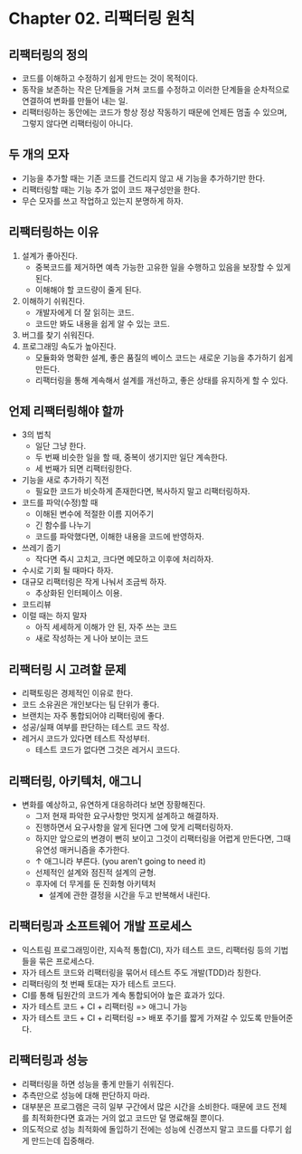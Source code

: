 # Chapter 02. 리팩터링 원칙

## 리팩터링의 정의
- 코드를 이해하고 수정하기 쉽게 만드는 것이 목적이다.
- 동작을 보존하는 작은 단계들을 거쳐 코드를 수정하고 이러한 단계들을 순차적으로 연결하여 변화를 만들어 내는 일.
- 리팩터링하는 동안에는 코드가 항상 정상 작동하기 때문에 언제든 멈출 수 있으며, 그렇지 않다면 리팩터링이 아니다.


## 두 개의 모자
- 기능을 추가할 때는 기존 코드를 건드리지 않고 새 기능을 추가하기만 한다.
- 리팩터링할 때는 기능 추가 없이 코드 재구성만을 한다.
- 무슨 모자를 쓰고 작업하고 있는지 분명하게 하자.

##  리팩터링하는 이유
1. 설계가 좋아진다.
    - 중복코드를 제거하면 예측 가능한 고유한 일을 수행하고 있음을 보장할 수 있게 된다.
    - 이해해야 할 코드량이 줄게 된다.
2. 이해하기 쉬워진다.
    - 개발자에게 더 잘 읽히는 코드.
    - 코드만 봐도 내용을 쉽게 알 수 있는 코드.
3. 버그를 찾기 쉬워진다.
4. 프로그래밍 속도가 높아진다.
    - 모듈화와 명확한 설계, 좋은 품질의 베이스 코드는 새로운 기능을 추가하기 쉽게 만든다.
    - 리팩터링을 통해 계속해서 설계를 개선하고, 좋은 상태를 유지하게 할 수 있다.

## 언제 리팩터링해야 할까
- 3의 법칙
    - 일단 그냥 한다.
    - 두 번째 비슷한 일을 할 때, 중복이 생기지만 일단 계속한다.
    - 세 번째가 되면 리팩터링한다.
- 기능을 새로 추가하기 직전
    - 필요한 코드가 비슷하게 존재한다면, 복사하지 말고 리팩터링하자.
- 코드를 파악(수정)할 때
    - 이해된 변수에 적절한 이름 지어주기
    - 긴 함수를 나누기
    - 코드를 파악했다면, 이해한 내용을 코드에 반영하자.
- 쓰레기 줍기
    - 작다면 즉시 고치고, 크다면 메모하고 이후에 처리하자.
- 수시로 기회 될 때마다 하자.
- 대규모 리팩터링은 작게 나눠서 조금씩 하자. 
    - 추상화된 인터페이스 이용.
- 코드리뷰
- 이럴 때는 하지 말자
    - 아직 세세하게 이해가 안 된, 자주 쓰는 코드
    - 새로 작성하는 게 나아 보이는 코드

## 리팩터링 시 고려할 문제
- 리팩토링은 경제적인 이유로 한다.
- 코드 소유권은 개인보다는 팀 단위가 좋다.
- 브랜치는 자주 통합되어야 리팩터링에 좋다.
- 성공/실패 여부를 판단하는 테스트 코드 작성.
- 레거시 코드가 있다면 테스트 작성부터.
    - 테스트 코드가 없다면 그것은 레거시 코드다.

## 리팩터링, 아키텍처, 애그니
- 변화를 예상하고, 유연하게 대응하려다 보면 장황해진다.
    - 그저 현재 파악한 요구사항만 멋지게 설계하고 해결하자.
    - 진행하면서 요구사항을 알게 된다면 그에 맞게 리팩터링하자.
    - 하지만 앞으로의 변경이 뻔히 보이고 그것이 리팩터링을 어렵게 만든다면, 그때 유연성 매커니즘을 추가한다.
    - ↑ 애그니라 부른다. (you aren't going to need it)
    - 선제적인 설계와 점진적 설계의 균형.
    - 후자에 더 무게를 둔 진화형 아키텍처
        - 설계에 관한 결정을 시간을 두고 반복해서 내린다.

## 리팩터링과 소프트웨어 개발 프로세스
- 익스트림 프로그래밍이란, 지속적 통합(CI), 자가 테스트 코드, 리팩터링 등의 기법들을 묶은 프로세스다.
- 자가 테스트 코드와 리팩터링을 묶어서 테스트 주도 개발(TDD)라 칭한다.
- 리팩터링의 첫 번째 토대는 자가 테스트 코드다.
- CI를 통해 팀원간의 코드가 계속 통합되어야 높은 효과가 있다.
- 자가 테스트 코드 + CI + 리팩터링 => 애그니 가능
- 자가 테스트 코드 + CI + 리팩터링 => 배포 주기를 짧게 가져갈 수 있도록 만들어준다.

## 리팩터링과 성능
- 리팩터링을 하면 성능을 좋게 만들기 쉬워진다.
- 추측만으로 성능에 대해 판단하지 마라.
- 대부분은 프로그램은 극히 일부 구간에서 많은 시간을 소비한다. 때문에 코드 전체를 최적화한다면 효과는 거의 없고 코드만 덜 명료해질 뿐이다.
- 의도적으로 성능 최적화에 돌입하기 전에는 성능에 신경쓰지 말고 코드를 다루기 쉽게 만드는데 집중해라. 


